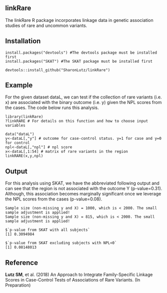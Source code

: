 ## linkRare

The linkRare R package incorporates linkage data in genetic association studies of rare and uncommon variants. 

## Installation
```
install.packages("devtools") #The devtools package must be installed first
install.packages("SKAT") #The SKAT package must be installed first

devtools::install_github("SharonLutz/linkRare")
```
## Example
For the given dataset dataL, we can test if the collection of rare variants (i.e. x) are associated with the binary outcome (i.e. y) given the NPL scores from the cases. The code below runs this analysis.
```
library(linkRare)
?linkRARE # For details on this function and how to choose input variables

data("dataL")
y<-dataL[,"y"] # outcome for case-control status. y=1 for case and y=0 for control
npl<-dataL[,"npl"] # npl score
x<-dataL[,1:54] # matrix of rare variants in the region
linkRARE(x,y,npl)
```

## Output
For this analysis using SKAT, we have the abbreviated following output and can see that the region is not associated with the outcome Y (p-value=0.31). Although, this association becomes marginally significant once we leverage the NPL scores from the cases (p-value=0.08).
```
Sample size (non-missing y and X) = 1000, which is < 2000. The small sample adjustment is applied!
Sample size (non-missing y and X) = 815, which is < 2000. The small sample adjustment is applied!

$`p-value from SKAT with all subjects`
[1] 0.3094984

$`p-value from SKAT excluding subjects with NPL<0`
[1] 0.08148013
```

## Reference
**Lutz SM**, et al. (2018) An Approach to Integrate Family-Specific Linkage Scores in Case-Control Tests of Associations of Rare Variants. (In Preparation) 

